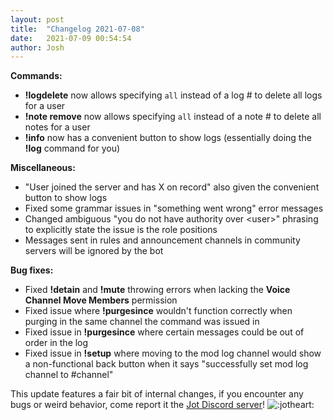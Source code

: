 ```yaml
---
layout: post
title:  "Changelog 2021-07-08"
date:   2021-07-09 00:54:54
author: Josh
---
```

**Commands:**
- **!logdelete** now allows specifying `all` instead of a log # to delete all logs for a user
- **!note remove** now allows specifying `all` instead of a note # to delete all notes for a user
- **!info** now has a convenient button to show logs (essentially doing the **!log** command for you)

**Miscellaneous:**
- "User joined the server and has X on record" also given the convenient button to show logs
- Fixed some grammar issues in "something went wrong" error messages
- Changed ambiguous "you do not have authority over &lt;user&gt;" phrasing to explicitly state the issue is the role positions
- Messages sent in rules and announcement channels in community servers will be ignored by the bot

**Bug fixes:**
- Fixed **!detain** and **!mute** throwing errors when lacking the **Voice Channel Move Members** permission
- Fixed issue where **!purgesince** wouldn't function correctly when purging in the same channel the command was issued in
- Fixed issue in **!purgesince** where certain messages could be out of order in the log
- Fixed issue in **!setup** where moving to the mod log channel would show a non-functional back button when it says "successfully set mod log channel to #channel"

This update features a fair bit of internal changes, if you encounter any bugs or weird behavior, come report it the [Jot Discord server](https://discord.gg/xmPMufUF9N)! ![:jotheart:](/jot/assets/img/emotes/jotheart.png)
